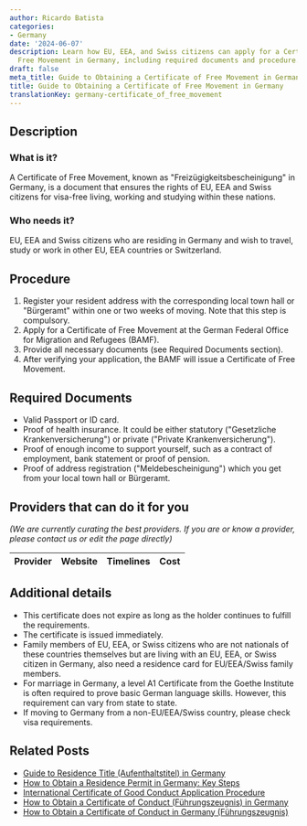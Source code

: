 ```yaml
---
author: Ricardo Batista
categories:
- Germany
date: '2024-06-07'
description: Learn how EU, EEA, and Swiss citizens can apply for a Certificate of
  Free Movement in Germany, including required documents and procedure.
draft: false
meta_title: Guide to Obtaining a Certificate of Free Movement in Germany
title: Guide to Obtaining a Certificate of Free Movement in Germany
translationKey: germany-certificate_of_free_movement
---
```


## Description
### What is it?
A Certificate of Free Movement, known as "Freizügigkeitsbescheinigung" in Germany, is a document that ensures the rights of EU, EEA and Swiss citizens for visa-free living, working and studying within these nations.
### Who needs it?
EU, EEA and Swiss citizens who are residing in Germany and wish to travel, study or work in other EU, EEA countries or Switzerland.

## Procedure
1. Register your resident address with the corresponding local town hall or "Bürgeramt" within one or two weeks of moving. Note that this step is compulsory.
2. Apply for a Certificate of Free Movement at the German Federal Office for Migration and Refugees (BAMF).
3. Provide all necessary documents (see Required Documents section).
4. After verifying your application, the BAMF will issue a Certificate of Free Movement.

## Required Documents
- Valid Passport or ID card.
- Proof of health insurance. It could be either statutory ("Gesetzliche Krankenversicherung") or private ("Private Krankenversicherung").
- Proof of enough income to support yourself, such as a contract of employment, bank statement or proof of pension.
- Proof of address registration ("Meldebescheinigung") which you get from your local town hall or Bürgeramt.

## Providers that can do it for you

_(We are currently curating the best providers. If you are or know a provider, please contact us or edit the page directly)_

| Provider        |     Website     |     Timelines    |       Cost      |
| --------------- | --------------- |  :-------------: | :-------------: |

## Additional details
- This certificate does not expire as long as the holder continues to fulfill the requirements.
- The certificate is issued immediately.
- Family members of EU, EEA, or Swiss citizens who are not nationals of these countries themselves but are living with an EU, EEA, or Swiss citizen in Germany, also need a residence card for EU/EEA/Swiss family members.
- For marriage in Germany, a level A1 Certificate from the Goethe Institute is often required to prove basic German language skills. However, this requirement can vary from state to state.
- If moving to Germany from a non-EU/EEA/Swiss country, please check visa requirements.



## Related Posts

- [Guide to Residence Title (Aufenthaltstitel) in Germany](https://tramitit.com/guides/germany/application_for_a_residence_title/)
- [How to Obtain a Residence Permit in Germany: Key Steps](https://tramitit.com/guides/germany/applying_for_a_residence_permit/)
- [International Certificate of Good Conduct Application Procedure](https://tramitit.com/guides/germany/application_for_an_international_certificate_of_conduct/)
- [How to Obtain a Certificate of Conduct (Führungszeugnis) in Germany](https://tramitit.com/guides/germany/applying_for_a_certificate_of_conduct_online/)
- [How to Obtain a Certificate of Conduct in Germany (Führungszeugnis)](https://tramitit.com/guides/germany/application_for_a_certificate_of_conduct/)